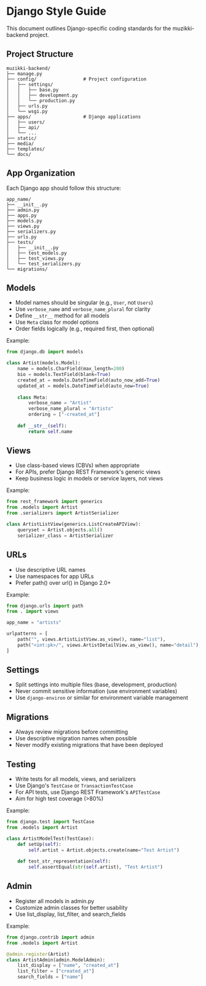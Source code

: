 # Django Style Guide

This document outlines Django-specific coding standards for the muzikki-backend project.

## Project Structure

```
muzikki-backend/
├── manage.py
├── config/                 # Project configuration
│   ├── settings/
│   │   ├── base.py
│   │   ├── development.py
│   │   └── production.py
│   ├── urls.py
│   └── wsgi.py
├── apps/                   # Django applications
│   ├── users/
│   ├── api/
│   └── ...
├── static/
├── media/
├── templates/
└── docs/
```

## App Organization

Each Django app should follow this structure:

```
app_name/
├── __init__.py
├── admin.py
├── apps.py
├── models.py
├── views.py
├── serializers.py
├── urls.py
├── tests/
│   ├── __init__.py
│   ├── test_models.py
│   ├── test_views.py
│   └── test_serializers.py
└── migrations/
```

## Models

- Model names should be singular (e.g., `User`, not `Users`)
- Use `verbose_name` and `verbose_name_plural` for clarity
- Define `__str__` method for all models
- Use `Meta` class for model options
- Order fields logically (e.g., required first, then optional)

Example:
```python
from django.db import models

class Artist(models.Model):
    name = models.CharField(max_length=200)
    bio = models.TextField(blank=True)
    created_at = models.DateTimeField(auto_now_add=True)
    updated_at = models.DateTimeField(auto_now=True)
    
    class Meta:
        verbose_name = "Artist"
        verbose_name_plural = "Artists"
        ordering = ["-created_at"]
    
    def __str__(self):
        return self.name
```

## Views

- Use class-based views (CBVs) when appropriate
- For APIs, prefer Django REST Framework's generic views
- Keep business logic in models or service layers, not views

Example:
```python
from rest_framework import generics
from .models import Artist
from .serializers import ArtistSerializer

class ArtistListView(generics.ListCreateAPIView):
    queryset = Artist.objects.all()
    serializer_class = ArtistSerializer
```

## URLs

- Use descriptive URL names
- Use namespaces for app URLs
- Prefer path() over url() in Django 2.0+

Example:
```python
from django.urls import path
from . import views

app_name = "artists"

urlpatterns = [
    path("", views.ArtistListView.as_view(), name="list"),
    path("<int:pk>/", views.ArtistDetailView.as_view(), name="detail"),
]
```

## Settings

- Split settings into multiple files (base, development, production)
- Never commit sensitive information (use environment variables)
- Use `django-environ` or similar for environment variable management

## Migrations

- Always review migrations before committing
- Use descriptive migration names when possible
- Never modify existing migrations that have been deployed

## Testing

- Write tests for all models, views, and serializers
- Use Django's `TestCase` or `TransactionTestCase`
- For API tests, use Django REST Framework's `APITestCase`
- Aim for high test coverage (>80%)

Example:
```python
from django.test import TestCase
from .models import Artist

class ArtistModelTest(TestCase):
    def setUp(self):
        self.artist = Artist.objects.create(name="Test Artist")
    
    def test_str_representation(self):
        self.assertEqual(str(self.artist), "Test Artist")
```

## Admin

- Register all models in admin.py
- Customize admin classes for better usability
- Use list_display, list_filter, and search_fields

Example:
```python
from django.contrib import admin
from .models import Artist

@admin.register(Artist)
class ArtistAdmin(admin.ModelAdmin):
    list_display = ["name", "created_at"]
    list_filter = ["created_at"]
    search_fields = ["name"]
```
